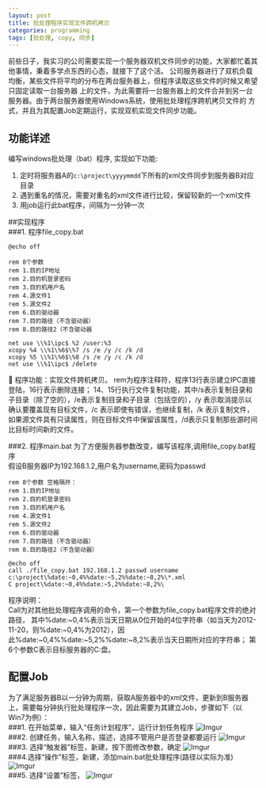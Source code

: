 ```yaml
---
layout: post
title: 批处理程序实现文件跨机拷贝
categories: programming
tags: [批处理, copy, 同步]
---
```


前些日子，我实习的公司需要实现一个服务器双机文件同步的功能，大家都忙着其他事情，秉着多学点东西的心态，就接下了这个活。
公司服务器进行了双机负载均衡，某些文件将平均的分布在两台服务器上，但程序读取这些文件的时候又希望只固定读取一台服务器
上的文件，为此需要将一台服务器上的文件合并到另一台服务器。由于两台服务器使用Windows系统，使用批处理程序跨机拷贝文件的
方式，并且为其配置Job定期运行，实现双机实现文件同步功能。

## 功能详述

编写windows批处理（bat）程序, 实现如下功能:  
1. 定时将服务器A的`c:\project\yyyymmdd`下所有的xml文件同步到服务器B对应目录  
2. 遇到重名的情况，需要对重名的xml文件进行比较，保留较新的一个xml文件  
3. 用job运行此bat程序，间隔为一分钟一次

##实现程序  
###1. 程序file_copy.bat
    
    @echo off

    rem 8个参数
    rem 1.目的IP地址
    rem 2.目的机登录密码
    rem 3.目的机用户名
    rem 4.源文件1
    rem 5.源文件2
    rem 6.目的驱动器
    rem 7.目的路径（不含驱动器）
    rem 8.目的路径2（不含驱动器

    net use \\%1\ipc$ %2 /user:%3
    xcopy %4 \\%1\%6$\%7 /s /e /y /c /k /d
    xcopy %5 \\%1\%6$\%8 /s /e /y /c /k /d
    net use \\%1\ipc$ /delete

	程序功能：实现文件跨机拷贝。
rem为程序注释符，程序13行表示建立IPC直接登陆，16行表示删除连接；
14、15行执行文件复制功能，其中/s表示复制目录和子目录（除了空的），/e表示复制目录和子目录（包括空的），/y 表示取消提示以确认要覆盖现有目标文件，/c  表示即使有错误，也继续复制，/k 表示复制文件，如果源文件具有只读属性，则在目标文件中保留该属性，/d表示只复制那些源时间比目标时间新的文件。


    
###2. 程序main.bat
为了方便服务器参数改变，编写该程序,调用file_copy.bat程序  
假设B服务器IP为192.168.1.2,用户名为username,密码为passwd
    
    rem 8个参数 空格隔开：
    rem 1.目的IP地址
    rem 2.目的机登录密码
    rem 3.目的机用户名
    rem 4.源文件1
    rem 5.源文件2
    rem 6.目的驱动器
    rem 7.目的路径（不含驱动器）
    rem 8.目的路径2（不含驱动器）

    @echo off
    call ./file_copy.bat 192.168.1.2 passwd username c:\project\%date:~0,4%%date:~5,2%%date:~8,2%\*.xml 
    C project\%date:~0,4%%date:~5,2%%date:~8,2%\

程序说明：  
Call为对其他批处理程序调用的命令，第一个参数为file_copy.bat程序文件的绝对路径，
其中%date:~0,4%表示当天日期从0位开始的4位字符串（如当天为2012-11-20，则%date:~0,4%为2012），因此%date:~0,4%%date:~5,2%%date:~8,2%表示当天日期所对应的字符串；
第6个参数C表示目标服务器的C:盘。

## 配置Job
为了满足服务器B以一分钟为周期，获取A服务器中的xml文件，更新到B服务器上，需要每分钟执行批处理程序一次，因此需要为其建立Job，步骤如下（以Win7为例）：  
###1. 在开始菜单，输入“任务计划程序”，运行计划任务程序
![Imgur](http://i.imgur.com/cq0yb.png)  
###2. 创建任务，输入名称，描述，选择不管用户是否登录都要运行
![Imgur](http://i.imgur.com/XBZYl.png)  
###3. 选择“触发器”标签，新建，按下图修改参数，确定
![Imgur](http://i.imgur.com/buwQA.png)  
###4.选择“操作”标签，新建，添加main.bat批处理程序(路径以实际为准)
![Imgur](http://i.imgur.com/qgIcA.png)  
###5. 选择“设置”标签，
![Imgur](http://i.imgur.com/8CNaU.png) 

